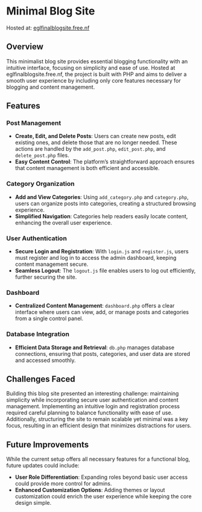 # Minimal Blog Site

Hosted at: [eglfinalblogsite.free.nf](http://eglfinalblogsite.free.nf)

## Overview

This minimalist blog site provides essential blogging functionality with an intuitive interface, focusing on simplicity and ease of use. Hosted at eglfinalblogsite.free.nf, the project is built with PHP and aims to deliver a smooth user experience by including only core features necessary for blogging and content management.

## Features

### Post Management
- **Create, Edit, and Delete Posts**: Users can create new posts, edit existing ones, and delete those that are no longer needed. These actions are handled by the `add_post.php`, `edit_post.php`, and `delete_post.php` files.
- **Easy Content Control**: The platform’s straightforward approach ensures that content management is both efficient and accessible.

### Category Organization
- **Add and View Categories**: Using `add_category.php` and `category.php`, users can organize posts into categories, creating a structured browsing experience.
- **Simplified Navigation**: Categories help readers easily locate content, enhancing the overall user experience.

### User Authentication
- **Secure Login and Registration**: With `login.js` and `register.js`, users must register and log in to access the admin dashboard, keeping content management secure.
- **Seamless Logout**: The `logout.js` file enables users to log out efficiently, further securing the site.

### Dashboard
- **Centralized Content Management**: `dashboard.php` offers a clear interface where users can view, add, or manage posts and categories from a single control panel.

### Database Integration
- **Efficient Data Storage and Retrieval**: `db.php` manages database connections, ensuring that posts, categories, and user data are stored and accessed smoothly.

## Challenges Faced

Building this blog site presented an interesting challenge: maintaining simplicity while incorporating secure user authentication and content management. Implementing an intuitive login and registration process required careful planning to balance functionality with ease of use. Additionally, structuring the site to remain scalable yet minimal was a key focus, resulting in an efficient design that minimizes distractions for users.

## Future Improvements

While the current setup offers all necessary features for a functional blog, future updates could include:
- **User Role Differentiation**: Expanding roles beyond basic user access could provide more control for admins.
- **Enhanced Customization Options**: Adding themes or layout customization could enrich the user experience while keeping the core design simple.
